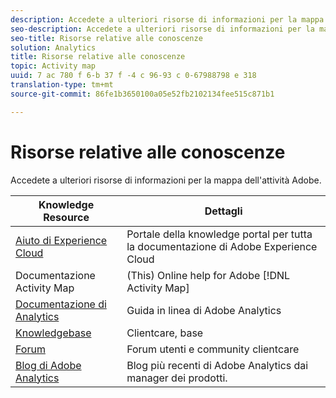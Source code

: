```yaml
---
description: Accedete a ulteriori risorse di informazioni per la mappa dell'attività Adobe.
seo-description: Accedete a ulteriori risorse di informazioni per la mappa dell'attività Adobe.
seo-title: Risorse relative alle conoscenze
solution: Analytics
title: Risorse relative alle conoscenze
topic: Activity map
uuid: 7 ac 780 f 6-b 37 f -4 c 96-93 c 0-67988798 e 318
translation-type: tm+mt
source-git-commit: 86fe1b3650100a05e52fb2102134fee515c871b1

---
```



# Risorse relative alle conoscenze

Accedete a ulteriori risorse di informazioni per la mappa dell'attività Adobe.

| Knowledge Resource | Dettagli |
|---|---|
| [Aiuto di Experience Cloud](https://marketing.adobe.com/resources/help/en_US/home/index.html) | Portale della knowledge portal per tutta la documentazione di Adobe Experience Cloud |
| Documentazione Activity Map | (This) Online help for Adobe [!DNL Activity Map] |
| [Documentazione di Analytics](https://marketing.adobe.com/resources/help/en_US/reference/) | Guida in linea di Adobe Analytics |
| [Knowledgebase](https://helpx.adobe.com/support/analytics.html) | Clientcare, base |
| [Forum](https://forums.adobe.com/community/experience-cloud/analytics-cloud/analytics) | Forum utenti e community clientcare |
| [Blog di Adobe Analytics](https://blogs.adobe.com/digitalmarketing/analytics/) | Blog più recenti di Adobe Analytics dai manager dei prodotti. |


